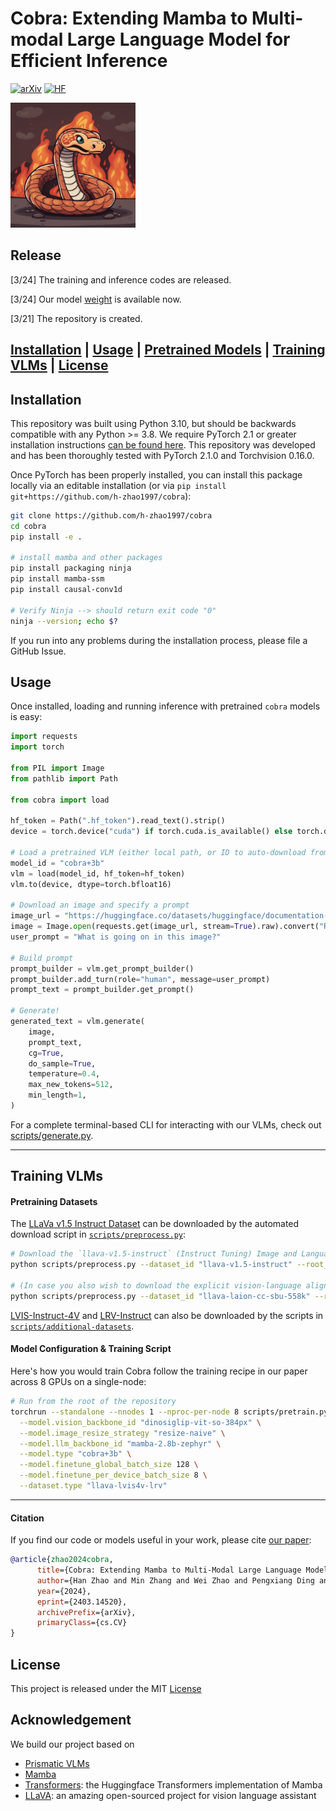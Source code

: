 # Cobra: Extending Mamba to Multi-modal Large Language Model for Efficient Inference

[![arXiv](https://img.shields.io/badge/arXiv-2403.14520-df2a2a.svg?style=for-the-badge)](https://arxiv.org/abs/2403.14520)  [![HF](https://img.shields.io/badge/HF-cobra-FFD21E.svg?style=for-the-badge)](https://huggingface.co/han1997/cobra)

<img src="assets/cobra.png" width="200px">

## Release
[3/24] The training and inference codes are released.

[3/24] Our model [weight](https://huggingface.co/han1997/cobra) is available now.

[3/21] The repository is created.

[**Installation**](#installation) | [**Usage**](#usage) | [**Pretrained Models**](#pretrained-models) | [**Training VLMs**](#training-vlms) | [**License**](#license)
---

## Installation

This repository was built using Python 3.10, but should be backwards compatible with any Python >= 3.8. We require PyTorch 2.1 or greater installation instructions [can be found here](https://pytorch.org/get-started/locally/). This repository was developed and has been thoroughly tested with PyTorch 2.1.0 and Torchvision 0.16.0.

Once PyTorch has been properly installed, you can install this package locally via an editable installation (or via
`pip install git+https://github.com/h-zhao1997/cobra`):

```bash
git clone https://github.com/h-zhao1997/cobra
cd cobra
pip install -e .

# install mamba and other packages
pip install packaging ninja
pip install mamba-ssm
pip install causal-conv1d

# Verify Ninja --> should return exit code "0"
ninja --version; echo $?
```

If you run into any problems during the installation process, please file a GitHub Issue.

## Usage

Once installed, loading and running inference with pretrained `cobra` models is easy:

```python
import requests
import torch

from PIL import Image
from pathlib import Path

from cobra import load

hf_token = Path(".hf_token").read_text().strip()
device = torch.device("cuda") if torch.cuda.is_available() else torch.device("cpu")

# Load a pretrained VLM (either local path, or ID to auto-download from the HF Hub) 
model_id = "cobra+3b"
vlm = load(model_id, hf_token=hf_token)
vlm.to(device, dtype=torch.bfloat16)

# Download an image and specify a prompt
image_url = "https://huggingface.co/datasets/huggingface/documentation-images/resolve/main/beignets-task-guide.png"
image = Image.open(requests.get(image_url, stream=True).raw).convert("RGB")
user_prompt = "What is going on in this image?"

# Build prompt
prompt_builder = vlm.get_prompt_builder()
prompt_builder.add_turn(role="human", message=user_prompt)
prompt_text = prompt_builder.get_prompt()

# Generate!
generated_text = vlm.generate(
    image,
    prompt_text,
    cg=True,
    do_sample=True,
    temperature=0.4,
    max_new_tokens=512,
    min_length=1,
)
```

For a complete terminal-based CLI for interacting with our VLMs, check out [scripts/generate.py](scripts/generate.py). 

---

## Training VLMs

#### Pretraining Datasets
The [LLaVa v1.5 Instruct Dataset](https://github.com/haotian-liu/LLaVA/blob/main/docs/Data.md) can be downloaded by the automated download script in [`scripts/preprocess.py`](scripts/preprocess.py):

```bash
# Download the `llava-v1.5-instruct` (Instruct Tuning) Image and Language Data (includes extra post-processing)
python scripts/preprocess.py --dataset_id "llava-v1.5-instruct" --root_dir <PATH-TO-DATA-ROOT>

# (In case you also wish to download the explicit vision-language alignment data)
python scripts/preprocess.py --dataset_id "llava-laion-cc-sbu-558k" --root_dir <PATH-TO-DATA-ROOT>
```

[LVIS-Instruct-4V](https://arxiv.org/abs/2311.07574) and [LRV-Instruct](https://arxiv.org/abs/2306.14565) can also be downloaded by the scripts in [`scripts/additional-datasets`](scripts/additional-datasets).

#### Model Configuration & Training Script
Here's how you would train Cobra follow the training recipe in our paper across 8 GPUs on a single-node: 

```bash
# Run from the root of the repository
torchrun --standalone --nnodes 1 --nproc-per-node 8 scripts/pretrain.py \
  --model.vision_backbone_id "dinosiglip-vit-so-384px" \
  --model.image_resize_strategy "resize-naive" \
  --model.llm_backbone_id "mamba-2.8b-zephyr" \
  --model.type "cobra+3b" \
  --model.finetune_global_batch_size 128 \
  --model.finetune_per_device_batch_size 8 \
  --dataset.type "llava-lvis4v-lrv"
```

---

#### Citation 

If you find our code or models useful in your work, please cite [our paper](https://arxiv.org/abs/2403.14520):

```bibtex
@article{zhao2024cobra,
      title={Cobra: Extending Mamba to Multi-Modal Large Language Model for Efficient Inference}, 
      author={Han Zhao and Min Zhang and Wei Zhao and Pengxiang Ding and Siteng Huang and Donglin Wang},
      year={2024},
      eprint={2403.14520},
      archivePrefix={arXiv},
      primaryClass={cs.CV}
}
```

## License
This project is released under the MIT [License](LICENSE)

## Acknowledgement
We build our project based on
- [Prismatic VLMs](https://github.com/TRI-ML/prismatic-vlms)
- [Mamba](https://github.com/state-spaces/mamba)
- [Transformers](https://github.com/JLTastet/transformers/tree/mamba): the Huggingface Transformers implementation of Mamba
- [LLaVA](https://github.com/haotian-liu/LLaVA): an amazing open-sourced project for vision language assistant
